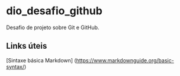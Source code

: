 # dio_desafio_github
Desafio de projeto sobre Git e GitHub.

## Links úteis
[Sintaxe básica Markdown] (https://www.markdownguide.org/basic-syntax/)
